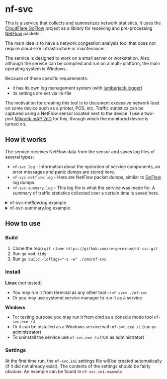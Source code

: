 # nf-svc

This is a service that collects and summarizes network statistics.
It uses the [CloudFlare GoFlow](https://github.com/cloudflare/goflow) project as a library for receiving and pre-processing [NetFlow](https://en.wikipedia.org/wiki/NetFlow) packets.

The main idea is to have a network congestion analysis tool that does not require cloud-like infrastructure or maintenance.

The service is designed to work on a small server or workstation.
Also, although the service can be compiled and run on a multi-platform, the main operating system is Windows.

Because of these specific requirements:
- it has its own log management system (with [lumberjack logger](https://github.com/natefinch/lumberjack))
- its settings are set via ini-file

The motivation for creating this tool is to document excessive network load on some device such as a printer, POS, etc. Traffic statistics can be captured using a NetFlow sensor located next to the device. I use a two-port [Mikrotik mAP 2nD](https://mikrotik.com/product/RBmAP2nD) for this, through which the monitored device is turned on.

## How it works

The service receives NetFlow data from the sensor and saves log files of several types:
 - `nf-svc.log` - Information about the operation of service components, an error messages and panic dumps are stored here.
 - `nf-svc-netflow.log` - Here are NetFlow packet dumps, similar to [GoFlow](https://github.com/cloudflare/goflow) log dumps.
 - `nf-svc-summary.log` - This log file is what the service was made for. A summary of traffic statistics collected over a certain time is saved here.

<details><summary>nf-svc-netflow.log example</summary>
  
```
2023-04-29 01:38:54.503 Type:NETFLOW_V9 TimeRecv:1682721534 SequenceNum:172685 Sampler:192.168.255.10 TimeFlowStart:2203946 TimeFlowEnd:2203946 Bytes:110 Packets:2 SrcAddr:192.168.0.82 DstAddr:224.0.0.252 Etype:2048 Proto:17 SrcPort:61238 DstPort:5355 InIf:2 OutIf:1 SrcMac:xx:xx:xx:xx:xx:xx DstMac:aa:aa:aa:aa:aa:aa
2023-04-29 01:38:54.503 Type:NETFLOW_V9 TimeRecv:1682721534 SequenceNum:172685 Sampler:192.168.255.10 TimeFlowStart:2203894 TimeFlowEnd:2203947 Bytes:4212 Packets:54 SrcAddr:192.168.0.82 DstAddr:192.168.0.255 Etype:2048 Proto:17 SrcPort:137 DstPort:137 InIf:2 OutIf:1 SrcMac:xx:xx:xx:xx:xx:xx DstMac:aa:aa:aa:aa:aa:aa
2023-04-29 01:38:54.503 Type:NETFLOW_V9 TimeRecv:1682721534 SequenceNum:172685 Sampler:192.168.255.10 TimeFlowStart:2203947 TimeFlowEnd:2203947 Bytes:370 Packets:8 SrcAddr:192.168.255.80 DstAddr:192.168.255.1 Etype:2048 Proto:6 SrcPort:47141 DstPort:5007 InIf:2 OutIf:1 SrcMac:xx:xx:xx:xx:xx:xx DstMac:cc:cc:cc:cc:cc:cc TCPFlags:2
2023-04-29 01:38:54.503 Type:NETFLOW_V9 TimeRecv:1682721534 SequenceNum:172685 Sampler:192.168.255.10 TimeFlowStart:2203947 TimeFlowEnd:2203947 Bytes:478 Packets:10 SrcAddr:192.168.255.1 DstAddr:192.168.255.80 Etype:2048 Proto:6 SrcPort:5007 DstPort:47141 InIf:1 OutIf:2 SrcMac:xx:xx:xx:xx:xx:xx DstMac:dd:dd:dd:dd:dd:dd TCPFlags:18
2023-04-29 01:38:59.703 Type:NETFLOW_V9 TimeRecv:1682721539 SequenceNum:172688 Sampler:192.168.255.10 TimeFlowStart:2203945 TimeFlowEnd:2203951 Bytes:495 Packets:3 SrcAddr:192.168.0.20 DstAddr:239.255.255.250 Etype:2048 Proto:17 SrcPort:63710 DstPort:1900 InIf:2 OutIf:1 SrcMac:xx:xx:xx:xx:xx:xx DstMac:ee:ee:ee:ee:ee:ee
```

</details>

<details><summary>nf-svc-summary.log example</summary>
  
```
2023-04-29 02:22:14.207 *** Summary for every 5 minutes ***
NETFLOW_V9(192.168.255.10)
  L3=IPv4, L4=UDP, Src=192.168.0.82, Dst=224.0.0.251, DstPort=5353, {Bytes:37321 Packets:611}
  L3=IPv4, L4=UDP, Src=192.168.0.82, Dst=192.168.0.255, DstPort=137, {Bytes:18252 Packets:234}
  L3=IPv4, L4=UDP, Src=192.168.0.82, Dst=224.0.0.252, DstPort=5355, {Bytes:13420 Packets:244}
  L3=IPv4, L4=UDP, Src=192.168.0.128, Dst=239.255.255.250, DstPort=1900, {Bytes:4752 Packets:24}
  L3=IPv4, L4=TCP, Src=192.168.255.1, Dst=192.168.255.80, SrcPort=5007, {Bytes:3095 Packets:63}
  L3=IPv4, L4=TCP, Src=192.168.255.80, Dst=192.168.255.1, DstPort=5007, {Bytes:2603 Packets:57}
  L3=IPv4, L4=UDP, Src=192.168.0.123, Dst=239.255.255.250, DstPort=1900, {Bytes:2340 Packets:12}
...
2023-04-29 02:37:14.222 *** Summary for every 20 minutes ***
NETFLOW_V9(192.168.255.10)
  L3=IPv4, L4=UDP, Src=192.168.0.82, Dst=224.0.0.251, DstPort=5353, {Bytes:144461 Packets:2365}
  L3=IPv4, L4=UDP, Src=192.168.0.82, Dst=192.168.0.255, DstPort=137, {Bytes:73944 Packets:948}
  L3=IPv4, L4=UDP, Src=192.168.0.82, Dst=224.0.0.252, DstPort=5355, {Bytes:59840 Packets:1088}
  L3=IPv4, L4=UDP, Src=192.168.0.128, Dst=239.255.255.250, DstPort=1900, {Bytes:22196 Packets:112}
  L3=IPv4, L4=TCP, Src=192.168.255.1, Dst=192.168.255.80, SrcPort=5007, {Bytes:14672 Packets:299}
  L3=IPv4, L4=TCP, Src=192.168.255.80, Dst=192.168.255.1, DstPort=5007, {Bytes:12184 Packets:267}
  L3=IPv4, L4=UDP, Src=192.168.0.24, Dst=239.255.255.250, DstPort=1900, {Bytes:8120 Packets:40}
...
2023-04-29 10:17:14.233 *** Summary for every 480 minutes ***
NETFLOW_V9(192.168.255.10) top 100 of 146
  L3=IPv4, L4=UDP, Src=192.168.0.82, Dst=224.0.0.251, DstPort=5353, {Bytes:3606097 Packets:59037}
  L3=IPv4, L4=UDP, Src=192.168.0.82, Dst=192.168.0.255, DstPort=137, {Bytes:1770210 Packets:22695}
  L3=IPv4, L4=UDP, Src=192.168.0.82, Dst=224.0.0.252, DstPort=5355, {Bytes:1500893 Packets:27289}
  L3=IPv4, L4=UDP, Src=192.168.0.128, Dst=239.255.255.250, DstPort=1900, {Bytes:568676 Packets:2872}
  L3=IPv4, L4=UDP, Src=192.168.0.24, Dst=239.255.255.250, DstPort=1900, {Bytes:194880 Packets:960}
  L3=IPv4, L4=UDP, Src=192.168.0.122, Dst=239.255.255.250, DstPort=1900, {Bytes:189885 Packets:977}
...
```

</details>

## How to use

### Build

1. Clone the repo `git clone https://github.com/sergereinov/nf-svc.git`
2. Run `go mod tidy`
3. Run `go build -ldflags="-s -w" ./cmd/nf-svc`

### Install

**Linux** (not tested)
- You may run it from terminal as any other tool `~/nf-svc> ./nf-svc`
- Or you may use systemd service manager to run it as a service

**Windows**
- For testing purpose you may run it from cmd as a console mode tool `nf-svc.exe /d`
- Or it can be installed as a Windows service with `nf-svc.exe /i` (run as administrator)
- To uninstall the service use `nf-svc.exe /u` (run as administrator)

### Settings

At the first time run, the `nf-svc.ini` settings file will be created automatically (if it did not already exist).
The contents of the settings should be fairly obvious. An example can be found in `nf-svc.ini.example`.
